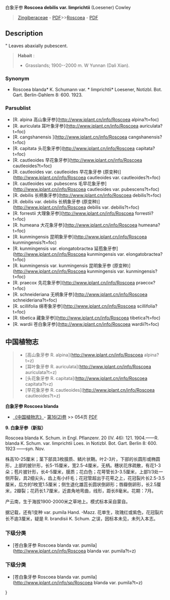 白象牙参 **Roscoea debilis var. limprichtii** (Loesener) Cowley

> [Zingiberaceae](http://www.iplant.cn/info/Zingiberaceae?t=foc) - [PDF](http://www.iplant.cn/foc/pdf/Zingiberaceae.pdf)>>[Roscoea](http://www.iplant.cn/info/Roscoea?t=foc) - [PDF](http://www.iplant.cn/foc/pdf/Roscoea.pdf)

## Description
 "
Leaves abaxially pubescent.

> **Habait** : 
>* Grasslands; 1900--2000 m. W Yunnan (Dali Xian).

### Synonym
* Roscoea blanda* K. Schumann var. * limprichtii* Loesener, Notizbl. Bot. Gart. Berlin-Dahlem 8: 600. 1923.

### Parsublist

* [R.  alpina  高山象牙参](http://www.iplant.cn/info/Roscoea alpina?t=foc)
* [R.  auriculata  耳叶象牙参](http://www.iplant.cn/info/Roscoea auriculata?t=foc)
* [R.  cangshanensis  ](http://www.iplant.cn/info/Roscoea cangshanensis?t=foc)
* [R.  capitata  头花象牙参](http://www.iplant.cn/info/Roscoea capitata?t=foc)
* [R.  cautleoides  早花象牙参](http://www.iplant.cn/info/Roscoea cautleoides?t=foc)
* [R.  cautleoides var. cautleoides  早花象牙参 (原变种)](http://www.iplant.cn/info/Roscoea cautleoides var. cautleoides?t=foc)
* [R.  cautleoides var. pubescens  毛早花象牙参](http://www.iplant.cn/info/Roscoea cautleoides var. pubescens?t=foc)
* [R.  debilis  长柄象牙参](http://www.iplant.cn/info/Roscoea debilis?t=foc)
* [R.  debilis var. debilis  长柄象牙参 (原变种)](http://www.iplant.cn/info/Roscoea debilis var. debilis?t=foc)
* [R.  forrestii  大理象牙参](http://www.iplant.cn/info/Roscoea forrestii?t=foc)
* [R.  humeana  大花象牙参](http://www.iplant.cn/info/Roscoea humeana?t=foc)
* [R.  kunmingensis  昆明象牙参](http://www.iplant.cn/info/Roscoea kunmingensis?t=foc)
* [R.  kunmingensis var. elongatobractea  延苞象牙参](http://www.iplant.cn/info/Roscoea kunmingensis var. elongatobractea?t=foc)
* [R.  kunmingensis var. kunmingensis  昆明象牙参 (原变种)](http://www.iplant.cn/info/Roscoea kunmingensis var. kunmingensis?t=foc)
* [R.  praecox  先花象牙参](http://www.iplant.cn/info/Roscoea praecox?t=foc)
* [R.  schneideriana  无柄象牙参](http://www.iplant.cn/info/Roscoea schneideriana?t=foc)
* [R.  scillifolia  绵枣象牙参](http://www.iplant.cn/info/Roscoea scillifolia?t=foc)
* [R.  tibetica  藏象牙参](http://www.iplant.cn/info/Roscoea tibetica?t=foc)
* [R.  wardii  苍白象牙参](http://www.iplant.cn/info/Roscoea wardii?t=foc)

## 中国植物志

> * [高山象牙参  R.  alpina](http://www.iplant.cn/info/Roscoea alpina?t=z)
> * [耳叶象牙参  R.  auriculata](http://www.iplant.cn/info/Roscoea auriculata?t=z)
> * [头花象牙参  R.  capitata](http://www.iplant.cn/info/Roscoea capitata?t=z)
> * [早花象牙参  R.  cautleoides](http://www.iplant.cn/info/Roscoea cautleoides?t=z)

**白象牙参 Roscoea blanda**

* [《中国植物志》](http://www.iplant.cn/frps)- [第16(2)卷](http://www.iplant.cn/frps/vol/16(2)) >> 054页 [PDF](http://www.iplant.cn/frps/pdf/16(2)/054a.pdf)

**9. 白象牙参（新拟）**

Roscoea blanda K. Schum. in Engl. Pflanzenr. 20 (IV. 46): 121. 1904.——R. blanda K. Schum. var. limprichtii Loes. in Notizbl. Bot. Gart. Berlin 8: 600. 1923 ——syn. Nov.

株高10-25厘米；茎下部具3枚膜质、鳞片状鞘。叶2-3片，下部的长圆形或椭圆形，上部的披针形，长5-15厘米，宽2.5-4厘米，无柄。穗状花序疏散，有花1-3朵；苞片披针形，长4-5厘米，膜质；花白色；花萼管长3-3.5厘米，上部1/3处一侧开裂，具2细尖头，齿上有小纤毛；花冠管超出于花萼之上，花冠裂片长2.5-3.5厘米，后方的1枚宽1.5厘米；侧生退化雄蕊长圆状倒卵形；唇瓣倒卵形，长2.5厘米，2瓣裂；花药长1.7厘米，近直角地弯曲，线形，距长8毫米。花期：7月。

产云南，生于海拔1900-2000米之草地上。模式标本采自蒙自。

据记载，还有1变种 var. pumila Hand. -Mazz. 花单生，玫瑰红或紫色，花冠裂片长不逾3厘米，疑是 R. brandisii K. Schum. 之误，因标本未见，未列入本志。

### 下级分类
* [苍白象牙参  Roscoea blanda var. pumila](http://www.iplant.cn/info/Roscoea blanda var. pumila?t=z)

### 下级分类
* [苍白象牙参  Roscoea blanda var. pumila](http://www.iplant.cn/info/sp/Roscoea blanda var. pumila?t=z)

}